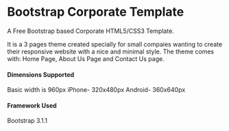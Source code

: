 # Bootstrap Corporate Template

A Free Bootstrap based Corporate HTML5/CSS3 Template.

It is a 3 pages theme created specially for small compaies wanting to create their responsive website with a nice and minimal style. The theme comes with: Home Page, About Us Page and Contact Us page.

#### Dimensions Supported
Basic width is 960px
iPhone- 320x480px
Android- 360x640px

#### Framework Used
Bootstrap 3.1.1
